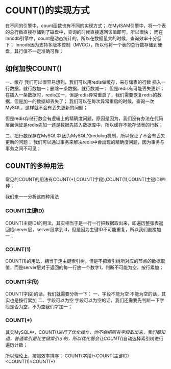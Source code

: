 # COUNT()的实现方式
在不同的引擎中，count函数也有不同的实现方式；
在MyISAM引擎中，将一个表的总行数直接存储到了磁盘中，查询的时候直接返回该值即可，所以很快；
而在Innodb引擎中，count是动态统计的，所以在数据量大的时候，查询效率十分低下；
Innodb因为支持多版本控制（MVCC），所以他将一个表的总行数存储到硬盘，其行值不一定准确可靠；
## 如何加快COUNT()
一、缓存
我们可以很容易想到，我们可以用redis做缓存，来存储表的行数
插入一行数据，就行数加一；删除一条数据，就行数减一；
但是redis有可能丢失更新；在插入一条数据时，redis加一，但是redis异常重启了，我们需要恢复redis的数据，但是加一的数据却丢失了；
我们可以在每次异常重启的时候，查询一次MySQL，这样就不会有丢失更新的问题；

但是redis存储行数会有逻辑上的精确度问题，原因是因为，我们没有办法在代码层面保证是redis先加一还是数据先插入数据库中，所以缓存不能存储表的行数；

二、把行数保存在MySQL中
因为MySQL的redolog机制，所以保证了不会有丢失更新的问题；
我们可以通过事务来解决redis中会出现的精确度问题，因为事务与事务之间不可见；

## COUNT的多种用法
常见的COUNT的用法有COUNT(*),COUNT(字段),COUNT(1),COUNT(主键ID)四种；

我们来一一分析这四种用法
### COUNT(主键ID)
COUNT(主键ID)的用法，其实相当于是一行一行把数据取出来，即遍历整张表返回给server层，server层拿到id，但是因为主键ID不可能重复，所以我们直接加一；

### COUNT(1)
COUNT(1)的用法，相当于走主键索引树，但是不把索引树所对应的节点的数据取值，而是server层对于返回的每一行放一个数字1，判断不可能为空，按行累加；

### COUNT(字段)
COUNT(字段)的话，我们就需要分析一下：
一、字段不能为空
不能为空的话，其实也是按行累加
二、字段可以为空
字段可以为空的话，我们还需要先判断一下字段是否为空，不为空我们才加一；

### COUNT(*)

其实MySQL中，COUNT(*)进行了优化操作，他不会把所有字段取出来，我们都知道，普通索引是比主键索引小的，所以优化器会让COUNT(*)自动选择索引树进行遍历计数；

所以理论上，按照效率排序：
COUNT(字段)<COUNT(主键ID)<COUNT(1)≈COUNT(*)
